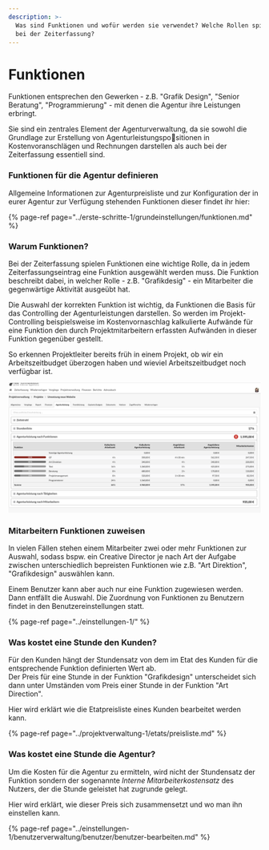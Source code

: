 ```yaml
---
description: >-
  Was sind Funktionen und wofür werden sie verwendet? Welche Rollen spielen sie
  bei der Zeiterfassung?
---
```


# Funktionen

Funktionen entsprechen den Gewerken - z.B. "Grafik Design", "Senior Beratung", "Programmierung" - mit denen die Agentur ihre Leistungen erbringt.

Sie sind ein zentrales Element der Agenturverwaltung, da sie sowohl die Grundlage zur Erstellung von Agenturleistungspositionen in Kostenvoranschlägen und Rechnungen darstellen als auch bei der Zeiterfassung essentiell sind.

### Funktionen für die Agentur definieren

Allgemeine Informationen zur Agenturpreisliste und zur Konfiguration der in eurer Agentur zur Verfügung stehenden Funktionen dieser findet ihr hier:

{% page-ref page="../erste-schritte-1/grundeinstellungen/funktionen.md" %}

### Warum Funktionen?

Bei der Zeiterfassung spielen Funktionen eine wichtige Rolle, da in jedem Zeiterfassungseintrag eine Funktion ausgewählt werden muss. Die Funktion beschreibt dabei, in welcher Rolle - z.B. "Grafikdesig" - ein Mitarbeiter die gegenwärtige Aktivität ausgeübt hat. 

Die Auswahl der korrekten Funktion ist wichtig, da Funktionen die Basis für das Controlling der Agenturleistungen darstellen. So werden im Projekt-Controlling beispielsweise im Kostenvornaschlag kalkulierte Aufwände für eine Funktion den durch Projektmitarbeitern erfassten Aufwänden in dieser Funktion gegenüber gestellt.

So erkennen Projektleiter bereits früh in einem Projekt, ob wir ein Arbeitszeitbudget überzogen haben und wieviel Arbeitszeitbudget noch verfügbar ist.

![Projekt-Controlling: Gegen&#xFC;berstellung kalkulierter und angefallener Agenturleistungen im Projekt-Reporting](../.gitbook/assets/screen-kalk-angefallene-stunden-je-funktion.png)

### Mitarbeitern Funktionen zuweisen

In vielen Fällen stehen einem Mitarbeiter zwei oder mehr Funktionen zur Auswahl, sodass bspw. ein Creative Director je nach Art der Aufgabe zwischen unterschiedlich bepreisten Funktionen wie z.B. "Art Direktion", "Grafikdesign" auswählen kann. 

Einem Benutzer kann aber auch nur eine Funktion zugewiesen werden. Dann entfällt die Auswahl. Die Zuordnung von Funktionen zu Benutzern findet in den Benutzereinstellungen statt.

{% page-ref page="../einstellungen-1/" %}

### Was kostet eine Stunde den Kunden?

Für den Kunden hängt der Stundensatz von dem im Etat des Kunden für die entsprechende Funktion definierten Wert ab.  
Der Preis für eine Stunde in der Funktion "Grafikdesign" unterscheidet sich dann unter Umständen vom Preis einer Stunde in der Funktion "Art Direction".

Hier wird erklärt wie die Etatpreisliste eines Kunden bearbeitet werden kann.

{% page-ref page="../projektverwaltung-1/etats/preisliste.md" %}



### Was kostet eine Stunde die Agentur?

Um die Kosten für die Agentur zu ermitteln, wird nicht der Stundensatz der Funktion sondern der sogenannte _Interne Mitarbeiterkostensatz_ des Nutzers, der die Stunde geleistet hat zugrunde gelegt.

Hier wird erklärt, wie dieser Preis sich zusammensetzt und wo man ihn einstellen kann.

{% page-ref page="../einstellungen-1/benutzerverwaltung/benutzer/benutzer-bearbeiten.md" %}



